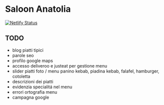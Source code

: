 # Saloon Anatolia

[![Netlify Status](https://api.netlify.com/api/v1/badges/6207901b-b4f4-417c-8c51-495d85418cae/deploy-status)](https://app.netlify.com/sites/saloonanatolia/deploys)

## TODO

- blog piatti tipici
- parole seo
- profilo google maps
- accesso deliveroo e justeat per gestione menu
- slider piatti foto / menu panino kebab, piadina kebab, falafel, hamburger, cotoletta
- descrizioni dei piatti
- evidenzia specialitá nel menu
- errori ortografia menu
- campagna google